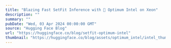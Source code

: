 ```yaml
---
title: "Blazing Fast SetFit Inference with 🤗 Optimum Intel on Xeon"
description: ""
summary: ""
pubDate: "Wed, 03 Apr 2024 00:00:00 GMT"
source: "Hugging Face Blog"
url: "https://huggingface.co/blog/setfit-optimum-intel"
thumbnail: "https://huggingface.co/blog/assets/optimum_intel/intel_thumbnail.png"
---
```


